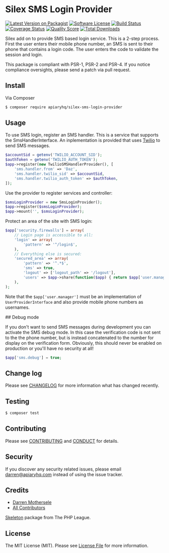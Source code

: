 #  Silex SMS Login Provider

[![Latest Version on Packagist][ico-version]][link-packagist]
[![Software License][ico-license]](LICENSE.md)
[![Build Status][ico-travis]][link-travis]
[![Coverage Status][ico-scrutinizer]][link-scrutinizer]
[![Quality Score][ico-code-quality]][link-code-quality]
[![Total Downloads][ico-downloads]][link-downloads]

Silex add on to provide SMS based login service. This is a 2-step process. First the user enters their mobile phone
number, an SMS is sent to their phone that contains a login code. The user enters the code to validate the session and login.

This package is compliant with PSR-1, PSR-2 and PSR-4. If you notice compliance oversights, please send a patch via pull request.

## Install

Via Composer

``` bash
$ composer require apiaryhq/silex-sms-login-provider
```

## Usage

To use SMS login, register an SMS handler. This is a service that supports the SmsHandlerInterface. An inplementation is provided that uses 
[Twilio](https://www.twilio.com/) to send SMS messages.

``` php
$accountSid = getenv('TWILIO_ACCOUNT_SID');
$authToken = getenv('TWILIO_AUTH_TOKEN');
$app->register(new TwilioSMSHandlerProvider(), [
    'sms.handler.from' => 'Daz',
    'sms.handler.twilio_sid' => $accountSid,
    'sms.handler.twilio_auth_token' => $authToken,
]);
```

Use the provider to register services and controller:

``` php
$smsLoginProvider = new SmsLoginProvider();
$app->register($smsLoginProvider);
$app->mount('', $smsLoginProvider);
```

Protect an area of the site with SMS login:

``` php
$app['security.firewalls'] = array(
    // Login page is accessible to all:
    'login' => array(
        'pattern' => '^/login$',
    ),
    // Everything else is secured:
    'secured_area' => array(
        'pattern' => '^.*$',
        'sms' => true,
        'logout' => ['logout_path' => '/logout'],
        'users' => $app->share(function($app) { return $app['user.manager']; }),
    ),
);
```

Note that the `$app['user.manager']` must be an implementation of `UserProviderInterface`
and also provide mobile phone numbers as usernames. 

## Debug mode

If you don't want to send SMS messages during development you can activate the SMS debug
mode. In this case the verification code is not sent to the the phone number, but is 
instead concatenated to the number for display on the verification form. 
Obviously, this should never be enabled on production or you'll have no security at all!

``` php
$app['sms.debug'] = true;
```

## Change log

Please see [CHANGELOG](CHANGELOG.md) for more information what has changed recently.

## Testing

``` bash
$ composer test
```

## Contributing

Please see [CONTRIBUTING](CONTRIBUTING.md) and [CONDUCT](CONDUCT.md) for details.

## Security

If you discover any security related issues, please email darren@apiaryhq.com instead of using the issue tracker.

## Credits

- [Darren Mothersele](http://www.darrenmothersele.com/)
- [All Contributors][link-contributors]

[Skeleton](https://github.com/thephpleague/skeleton/) package from The PHP League.

## License

The MIT License (MIT). Please see [License File](LICENSE.md) for more information.

[ico-version]: https://img.shields.io/packagist/v/apiaryhq/silex-sms-login-provider.svg?style=flat-square
[ico-license]: https://img.shields.io/badge/license-MIT-brightgreen.svg?style=flat-square
[ico-travis]: https://img.shields.io/travis/apiaryhq/silex-sms-login-provider/master.svg?style=flat-square
[ico-scrutinizer]: https://img.shields.io/scrutinizer/coverage/g/apiaryhq/silex-sms-login-provider.svg?style=flat-square
[ico-code-quality]: https://img.shields.io/scrutinizer/g/apiaryhq/silex-sms-login-provider.svg?style=flat-square
[ico-downloads]: https://img.shields.io/packagist/dt/apiaryhq/silex-sms-login-provider.svg?style=flat-square

[link-packagist]: https://packagist.org/packages/apiaryhq/silex-sms-login-provider
[link-travis]: https://travis-ci.org/apiaryhq/silex-sms-login-provider
[link-scrutinizer]: https://scrutinizer-ci.com/g/apiaryhq/silex-sms-login-provider/code-structure
[link-code-quality]: https://scrutinizer-ci.com/g/apiaryhq/silex-sms-login-provider
[link-downloads]: https://packagist.org/packages/apiaryhq/silex-sms-login-provider
[link-author]: http://www.darrenmothersele.com/
[link-contributors]: ../../contributors
